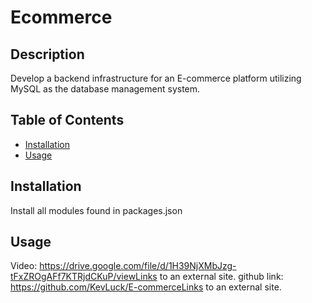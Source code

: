 
# Ecommerce

## Description
Develop a backend infrastructure for an E-commerce platform utilizing MySQL as the database management system.

## Table of Contents
- [Installation](#installation)
- [Usage](#usage)

## Installation
Install all modules found in packages.json

## Usage
Video: https://drive.google.com/file/d/1H39NjXMbJzg-tFxZROgAFf7KTRjdCKuP/viewLinks to an external site.
github link: https://github.com/KevLuck/E-commerceLinks to an external site.

